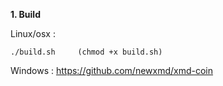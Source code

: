 
**1. Build**

Linux/osx :
```
./build.sh     (chmod +x build.sh)

```


Windows : https://github.com/newxmd/xmd-coin
